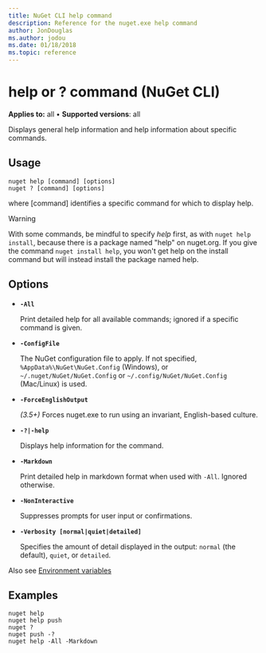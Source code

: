 ```yaml
---
title: NuGet CLI help command
description: Reference for the nuget.exe help command
author: JonDouglas
ms.author: jodou
ms.date: 01/18/2018
ms.topic: reference
---
```


# help or ? command (NuGet CLI)

**Applies to:** all &bullet; **Supported versions**: all

Displays general help information and help information about specific commands.

## Usage

```cli
nuget help [command] [options]
nuget ? [command] [options]
```

where [command] identifies a specific command for which to display help.

> [!Warning]
> With some commands, be mindful to specify *help* first, as with `nuget help install`, because there is a package named "help" on nuget.org. If you give the command `nuget install help`, you won't get help on the install command but will instead install the package named help.

## Options

- **`-All`**

  Print detailed help for all available commands; ignored if a specific command is given.

- **`-ConfigFile`**

  The NuGet configuration file to apply. If not specified, `%AppData%\NuGet\NuGet.Config` (Windows), or `~/.nuget/NuGet/NuGet.Config` or `~/.config/NuGet/NuGet.Config` (Mac/Linux) is used.

- **`-ForceEnglishOutput`**

  *(3.5+)* Forces nuget.exe to run using an invariant, English-based culture.

- **`-?|-help`**

  Displays help information for the command.

- **`-Markdown`**

  Print detailed help in markdown format when used with `-All`. Ignored otherwise.

- **`-NonInteractive`**

  Suppresses prompts for user input or confirmations.

- **`-Verbosity [normal|quiet|detailed]`**

  Specifies the amount of detail displayed in the output: `normal` (the default), `quiet`, or `detailed`.

Also see [Environment variables](cli-ref-environment-variables.md)

## Examples

```cli
nuget help
nuget help push
nuget ?
nuget push -?
nuget help -All -Markdown
```
